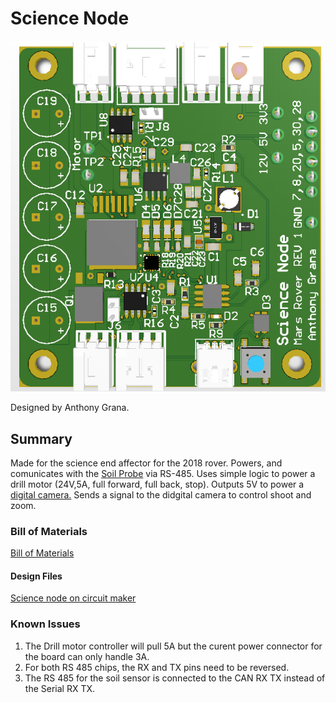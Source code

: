 Science Node
============

![Science](files/Science.PNG)

Designed by Anthony Grana.

Summary
-------

Made for the science end affector for the 2018 rover. Powers, and
comunicates with the [Soil
Probe](https://www.fondriest.com/pdf/stevens_hydra_manual.pdf) via
RS-485. Uses simple logic to power a drill motor (24V,5A, full forward,
full back, stop). Outputs 5V to power a [digital
camera.](https://www.amazon.com/Canon-PowerShot-Stabilized-2-7-Inch-Black/dp/B0035FZJJ4)
Sends a signal to the didgital camera to control shoot and zoom.

### Bill of Materials

[Bill of
Materials](https://docs.google.com/spreadsheets/d/1dY48bTzPCWO-qP4mQwElCYWBNv3Bg6SGOoxIt3NPqik/edit?usp=sharing)

#### Design Files

[Science node on circuit
maker](https://workspace.circuitmaker.com/Projects/Details/Anthony-Grana/Sience-Node)

### Known Issues

1. The Drill motor controller will pull 5A but the curent power connector for the board can only handle 3A.
2. For both RS 485 chips, the RX and TX pins need to be reversed.
3. The RS 485 for the soil sensor is connected to the CAN RX TX instead of the Serial RX TX.
